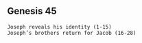 ## Genesis 45

```
Joseph reveals his identity (1-15)
Joseph’s brothers return for Jacob (16-28)
```
